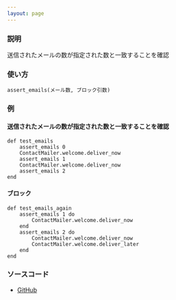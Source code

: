 ```yaml
---
layout: page
---
```


### 説明

送信されたメールの数が指定された数と一致することを確認

### 使い方

    assert_emails(メール数, ブロック引数)

### 例

#### 送信されたメールの数が指定された数と一致することを確認

    def test_emails
        assert_emails 0
        ContactMailer.welcome.deliver_now
        assert_emails 1
        ContactMailer.welcome.deliver_now
        assert_emails 2
    end

#### ブロック

    def test_emails_again
        assert_emails 1 do
            ContactMailer.welcome.deliver_now
        end
        assert_emails 2 do
            ContactMailer.welcome.deliver_now
            ContactMailer.welcome.deliver_later
        end
    end

### ソースコード

- [GitHub](https://github.com/rails/rails/blob/984c3ef2775781d47efa9f541ce570daa2434a80/actionmailer/lib/action_mailer/test_helper.rb#L34)
